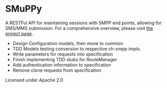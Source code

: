 SMuPPy
=============

A RESTFul API for maintaining sessions with SMPP end points, allowing for SMS/MMS submission. For a comprehensive 
overview, please visit [the project page](http://krslynx.com/smuppy "the project GitHub page").

* Design Configuration models, then move to common
* TDD Models testing conversion to respective ch-smpp impls.
* Write parameters for requests into specification
* Finish implementing TDD stubs for RouteManager
* Add authentication information to specification
* Remove clone requests from specification

Licensed under Apache 2.0
